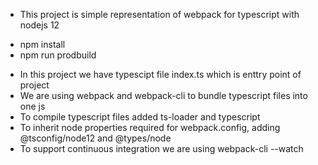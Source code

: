 * This project is simple representation of webpack for typescript with nodejs 12
- npm install
- npm run prodbuild

* In this project we have typescipt file index.ts which is enttry point of project
* We are using webpack and webpack-cli to bundle typescript files into one js
* To compile typescript files added ts-loader and typescript
* To inherit node properties required for webpack.config, adding @tsconfig/node12 and @types/node
* To support continuous integration we are using webpack-cli --watch 